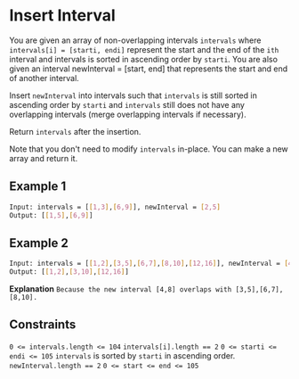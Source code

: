 # Insert Interval

You are given an array of non-overlapping intervals `intervals` where `intervals[i] = [starti, endi]` represent the start and the end of the `ith` interval and intervals is sorted in ascending order by `starti`. You are also given an interval newInterval = [start, end] that represents the start and end of another interval.

Insert `newInterval` into intervals such that `intervals` is still sorted in ascending order by `starti` and `intervals` still does not have any overlapping intervals (merge overlapping intervals if necessary).

Return `intervals` after the insertion.

Note that you don't need to modify `intervals` in-place. You can make a new array and return it.

## Example 1

```bash
Input: intervals = [[1,3],[6,9]], newInterval = [2,5]
Output: [[1,5],[6,9]]
```

## Example 2

```bash
Input: intervals = [[1,2],[3,5],[6,7],[8,10],[12,16]], newInterval = [4,8]
Output: [[1,2],[3,10],[12,16]]
```

**Explanation** `Because the new interval [4,8] overlaps with [3,5],[6,7],[8,10].`

## Constraints

`0 <= intervals.length <= 104`
`intervals[i].length == 2`
`0 <= starti <= endi <= 105`
`intervals` is sorted by `starti` in ascending order.
`newInterval.length == 2`
`0 <= start <= end <= 105`
